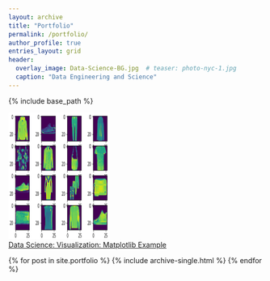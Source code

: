```yaml
---
layout: archive
title: "Portfolio"
permalink: /portfolio/
author_profile: true
entries_layout: grid
header:
  overlay_image: Data-Science-BG.jpg  # teaser: photo-nyc-1.jpg
  caption: "Data Engineering and Science"
---
```


{% include base_path %}

<p><a href="https://github.com/ozdemirht/Data-Science/tree/master/matplotlib/ex1/example.ipynb">
<img src="/images/matplotlib-1.png" alt="https://ozdemirht.github.io/" width="200" height="250"></br>
Data Science: Visualization: Matplotlib Example
</a></p>


{% for post in site.portfolio %}
  {% include archive-single.html %}
{% endfor %}

